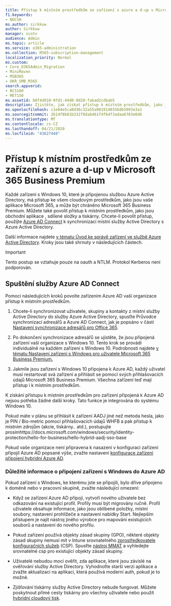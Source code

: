```yaml
---
title: Přístup k místním prostředkům ze zařízení s azure a d-up v Microsoftu 365 Business
f1.keywords:
- NOCSH
ms.author: sirkkuw
author: Sirkkuw
manager: scotv
audience: Admin
ms.topic: article
ms.service: o365-administration
ms.collection: M365-subscription-management
localization_priority: Normal
ms.custom:
- Core_O365Admin_Migration
- MiniMaven
- MSB365
- OKR_SMB_M365
search.appverid:
- BCS160
- MET150
ms.assetid: b0f4d010-9fd1-44d0-9d20-fabad2cdbab5
description: Zjistěte, jak získat přístup k místním prostředkům, jako jsou obchodní aplikace, sdílené složky a tiskárny z Azure Active Directory, které se připojilo k zařízení s Windows 10.
ms.openlocfilehash: c1e04e5ca0d36c32a55a9819140356db5093e3a1
ms.sourcegitcommit: 2614f8b81b332f8dab461f4f64f3adaa6703e0d6
ms.translationtype: MT
ms.contentlocale: cs-CZ
ms.lasthandoff: 04/21/2020
ms.locfileid: "43627448"
---
```

# <a name="access-on-premises-resources-from-an-azure-ad-joined-device-in-microsoft-365-business-premium"></a>Přístup k místním prostředkům ze zařízení s azure a d-up v Microsoft 365 Business Premium

Každé zařízení s Windows 10, které je připojenou službou Azure Active Directory, má přístup ke všem cloudovým prostředkům, jako jsou vaše aplikace Microsoft 365, a může být chráněno Microsoft 365 Business Premium. Můžete také povolit přístup k místním prostředkům, jako jsou obchodní aplikace , sdílené složky a tiskárny. Chcete-li povolit přístup, použijte [Azure AD Connect](https://docs.microsoft.com/azure/active-directory/connect/active-directory-aadconnect) k synchronizaci místní služby Active Directory s Azure Active Directory. 

Další informace najdete [v tématu Úvod ke správě zařízení ve službě Azure Active Directory](https://docs.microsoft.com/azure/active-directory/device-management-introduction).
Kroky jsou také shrnuty v následujících částech.

> [!IMPORTANT]
> Tento postup se vztahuje pouze na oauth a NTLM. Protokol Kerberos není podporován.
 
## <a name="run-azure-ad-connect"></a>Spuštění služby Azure AD Connect

Pomocí následujících kroků povolte zařízením Azure AD vaší organizace přístup k místním prostředkům.
  
1. Chcete-li synchronizovat uživatele, skupiny a kontakty z místní služby Active Directory do služby Azure Active Directory, spusťte Průvodce synchronizací adresářů a Azure AD Connect, jak je popsáno v části [Nastavení synchronizace adresářů pro Office 365](https://support.office.com/article/1b3b5318-6977-42ed-b5c7-96fa74b08846).
    
2. Po dokončení synchronizace adresářů se ujistěte, že jsou připojená zařízení vaší organizace s Windows 10. Tento krok se provádí individuálně na každém zařízení s Windows 10. Podrobnosti najdete [v tématu Nastavení zařízení s Windows pro uživatele Microsoft 365 Business Premium.](set-up-windows-devices.md) 
    
3. Jakmile jsou zařízení s Windows 10 připojena k Azure AD, každý uživatel musí restartovat svá zařízení a přihlásit se pomocí svých přihlašovacích údajů Microsoft 365 Business Premium. Všechna zařízení teď mají přístup i k místním prostředkům.
    
K získání přístupu k místním prostředkům pro zařízení připojená k Azure AD nejsou potřeba žádné další kroky. Tato funkce je integrována do systému Windows 10. 

Pokud máte v plánu se přihlásit k zařízení AADJ jiné než metoda hesla, jako je PIN / Bio-metric pomocí přihlašovacích údajů WHFB a pak přístup k místním zdrojům (akcie, tiskárny.. atd.), postupujte prosímhttps://docs.microsoft.com/windows/security/identity-protection/hello-for-business/hello-hybrid-aadj-sso-base
  
Pokud vaše organizace není připravena k nasazení v konfiguraci zařízení připojil Azure AD popsané výše, zvažte nastavení [konfigurace zařízení připojení hybridní Azure AD](manage-windows-devices.md).
  
### <a name="considerations-when-you-join-windows-devices-to-azure-ad"></a>Důležité informace o připojení zařízení s Windows do Azure AD

Pokud zařízení s Windows, ke kterému jste se připojili, bylo dříve připojeno k doméně nebo v pracovní skupině, zvažte následující omezení:
  
- Když se zařízení Azure AD připojí, vytvoří nového uživatele bez odkazování na existující profil. Profily musí být migrovány ručně. Profil uživatele obsahuje informace, jako jsou oblíbené položky, místní soubory, nastavení prohlížeče a nastavení nabídky Start. Nejlepším přístupem je najít nástroj jiného výrobce pro mapování existujících souborů a nastavení do nového profilu.

- Pokud zařízení používá objekty zásad skupiny (GPO), některé objekty zásad skupiny nemusí mít v Intune srovnatelného [zprostředkovatele konfiguračních služeb](https://docs.microsoft.com/windows/configuration/provisioning-packages/how-it-pros-can-use-configuration-service-providers) (CSP). Spusťte [nástroj MMAT](https://www.microsoft.com/download/details.aspx?id=45520) a vyhledejte srovnatelné csp pro existující objekty zásad skupiny.

- Uživatelé nebudou moci ověřit, zda aplikace, které jsou závislé na ověřování služby Active Directory. Vyhodnoťte starší verzi aplikace a zvažte aktualizaci na aplikaci, která používá moderní auth, pokud je to možné.

- Zjišťování tiskárny služby Active Directory nebude fungovat. Můžete poskytnout přímé cesty tiskárny pro všechny uživatele nebo použít [hybridní cloudový tisk](https://docs.microsoft.com/windows-server/administration/hybrid-cloud-print/hybrid-cloud-print-deploy).
